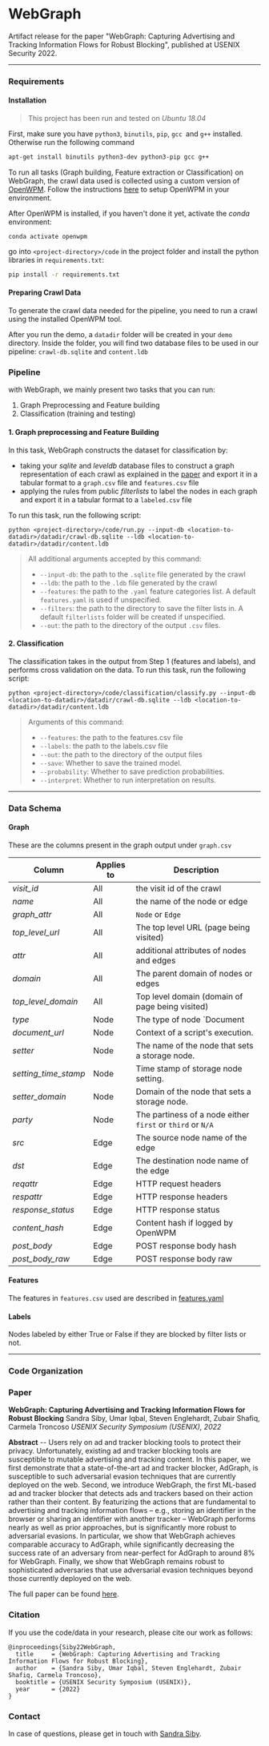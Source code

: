# WebGraph

Artifact release for the paper "WebGraph: Capturing Advertising and Tracking Information Flows for Robust Blocking", published at USENIX Security 2022.
<hr/>

### Requirements

#### Installation

> This project has been run and tested on *Ubuntu 18.04*

First, make sure you have `python3`, `binutils`, `pip`, `gcc `and `g++` installed. Otherwise run the following command

```bash
apt-get install binutils python3-dev python3-pip gcc g++
```

To run all tasks (Graph building, Feature extraction or Classification) on WebGraph, the crawl data used is collected using a custom version of [OpenWPM](https://github.com/sandrasiby/OpenWPM/tree/webgraph). Follow the instructions [here](https://github.com/sandrasiby/OpenWPM/tree/webgraph#readme) to setup OpenWPM in your environment. 

After OpenWPM is installed, if you haven't done it yet, activate the  *conda*  environment: 

```
conda activate openwpm
```

 go into `<project-directory>/code` in the project folder and install the python libraries in `requirements.txt`:

```bash
pip install -r requirements.txt
```

#### Preparing Crawl Data

To generate the crawl data needed for the pipeline, you need to run a crawl using the installed OpenWPM tool. 

After you run the demo, a `datadir` folder will be created in your `demo` directory. Inside the folder, you will find two database files to be used in our pipeline: `crawl-db.sqlite` and `content.ldb`

### Pipeline

with WebGraph, we mainly present two tasks that you can run:

1. Graph Preprocessing and Feature building
2. Classification (training and testing)

#### 1. Graph preprocessing and Feature Building

In this task, WebGraph constructs the dataset for classification by:

- taking your *sqlite* and *leveldb* database files to construct a graph representation of each crawl as explained in the [paper](https://www.usenix.org/system/files/sec22summer_siby.pdf) and export it in a tabular format to a `graph.csv` file and `features.csv` file
- applying the rules from public *filterlists* to label the nodes in each graph and export it in a tabular format to a `labeled.csv` file

To run this task, run the following script:

```
python <project-directory>/code/run.py --input-db <location-to-datadir>/datadir/crawl-db.sqlite --ldb <location-to-datadir>/datadir/content.ldb
```

> All additional arguments accepted by this command:
>
> - `--input-db`: the path to the `.sqlite` file generated by the crawl
> - `--ldb`: the path to the `.ldb` file generated by the crawl 
> - `--features`: the path to the `.yaml` feature categories list. A default `features.yaml` is used if unspecified.
> - `--filters`: the path to the directory to save the filter lists in. A default `filterlists` folder will be created if unspecified.
> - `--out`: the path to the directory of the output `.csv` files.


#### 2. Classification

The classification takes in the output from Step 1 (features and labels), and performs cross validation on the data. To run this task, run the following script:

```
python <project-directory>/code/classification/classify.py --input-db <location-to-datadir>/datadir/crawl-db.sqlite --ldb <location-to-datadir>/datadir/content.ldb
```
> Arguments of this command:
>
> - `--features`: the path to the features.csv file
> - `--labels`: the path to the labels.csv file
> - `--out`: the path to the directory of the output files
> - `--save`: Whether to save the trained model.
> - `--probability`: Whether to save prediction probabilities.
>- `--interpret`: Whether to run interpretation on results.

<hr/>

### Data Schema

#### Graph

These are the columns present in the graph output under `graph.csv`

| Column               | Applies to | Description                                                  |
| -------------------- | ---------- | ------------------------------------------------------------ |
| *visit_id*           | All        | the visit id of the crawl                                    |
| *name*               | All        | the name of the node or edge                                 |
| *graph_attr*         | All        | `Node` or `Edge`                                             |
| *top_level_url*      | All        | The top level URL (page being visited)                                                   |
| *attr*               | All        | additional attributes of nodes and edges                     |
| *domain*             | All        | The parent domain of nodes or edges                          |
| *top_level_domain*   | All        | Top level domain (domain of page being visited)                                                            |
| *type*               | Node       | The type of node `Document | Element | Request | Script | Storage` |
| *document_url*       | Node       | Context of a script's execution.                                                            |
| *setter*             | Node       | The name of the node that sets a storage node.                  |
| *setting_time_stamp* | Node       | Time stamp of storage node setting.                                                           |
| *setter_domain*      | Node       | Domain of the node that sets a storage node.                                                           |
| *party*              | Node       | The partiness of a node either `first` or `third` or `N/A`   |
| *src*                | Edge       | The source node name of the edge                             |
| *dst*                | Edge       | The destination node name of the edge                        |
| *reqattr*            | Edge       | HTTP request headers                                      |
| *respattr*           | Edge       | HTTP response headers                                     |
| *response_status*    | Edge       | HTTP response status                                         |
| *content_hash*       | Edge       | Content hash if logged by OpenWPM                                                           |
| *post_body*          | Edge       | POST response body hash                                                           |
| *post_body_raw*      | Edge       | POST response body raw                                                           |

#### Features

The features in `features.csv` used are described in [features.yaml](https://github.com/spring-epfl/WebGraph/blob/main/code/features.yaml)

#### Labels

Nodes labeled by either True or False if they are blocked by filter lists or not.

<hr/>

### Code Organization

### Paper

**WebGraph: Capturing Advertising and Tracking Information Flows for Robust Blocking**
Sandra Siby, Umar Iqbal, Steven Englehardt, Zubair Shafiq, Carmela Troncoso
_USENIX Security Symposium (USENIX), 2022_

**Abstract** -- Users rely on ad and tracker blocking tools to protect their privacy. Unfortunately, existing ad and tracker blocking tools are susceptible to mutable advertising and tracking content.  In this paper, we first demonstrate that a state-of-the-art ad and tracker blocker, AdGraph, is susceptible to such adversarial evasion techniques that are currently deployed on the web. Second, we introduce WebGraph, the first ML-based ad and tracker blocker that detects ads and trackers based on their action rather than their content. By featurizing the actions that  are fundamental to advertising and tracking information flows – e.g., storing an identifier in the browser or sharing an identifier with another tracker – WebGraph  performs nearly as well as prior approaches, but is significantly more robust to adversarial evasions. In particular, we show that WebGraph  achieves comparable accuracy to AdGraph, while significantly decreasing the success rate of an adversary from near-perfect for AdGraph to around 8% for WebGraph. Finally, we show that WebGraph remains robust to sophisticated adversaries that use adversarial evasion techniques beyond those currently deployed on the web.

The full paper can be found [here](https://www.usenix.org/system/files/sec22summer_siby.pdf).



### Citation

If you use the code/data in your research, please cite our work as follows:

```
@inproceedings{Siby22WebGraph,
  title     = {WebGraph: Capturing Advertising and Tracking Information Flows for Robust Blocking},
  author    = {Sandra Siby, Umar Iqbal, Steven Englehardt, Zubair Shafiq, Carmela Troncoso},
  booktitle = {USENIX Security Symposium (USENIX)},
  year      = {2022}
}
```

### Contact

In case of questions, please get in touch with [Sandra Siby](https://sandrasiby.github.io/). 


